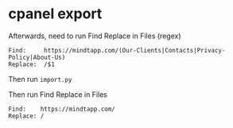 # cpanel export

Afterwards, need to run Find Replace in Files (regex)
```
Find:     https://mindtapp.com/(Our-Clients|Contacts|Privacy-Policy|About-Us)
Replace:  /$1
```

Then run `import.py`

Then run Find Replace in Files
```
Find:    https://mindtapp.com/
Replace: /
```
